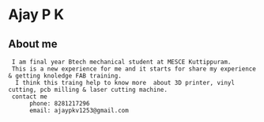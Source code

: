 # Ajay P K
## About me
     I am final year Btech mechanical student at MESCE Kuttippuram.
     This is a new experience for me and it starts for share my experience & getting knoledge FAB training.  
      I think this traing help to know more  about 3D printer, vinyl cutting, pcb milling & laser cutting machine.
     contact me
          phone: 8281217296
          email: ajaypkv1253@gmail.com

